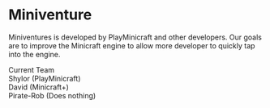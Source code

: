Miniventure
===========

Miniventures is developed by PlayMinicraft and other developers. Our goals are to improve the Minicraft engine to allow more developer to quickly tap into the engine.

Current Team<br>
Shylor (PlayMinicraft)<br>
David (Minicraft+)<br>
Pirate-Rob (Does nothing)

